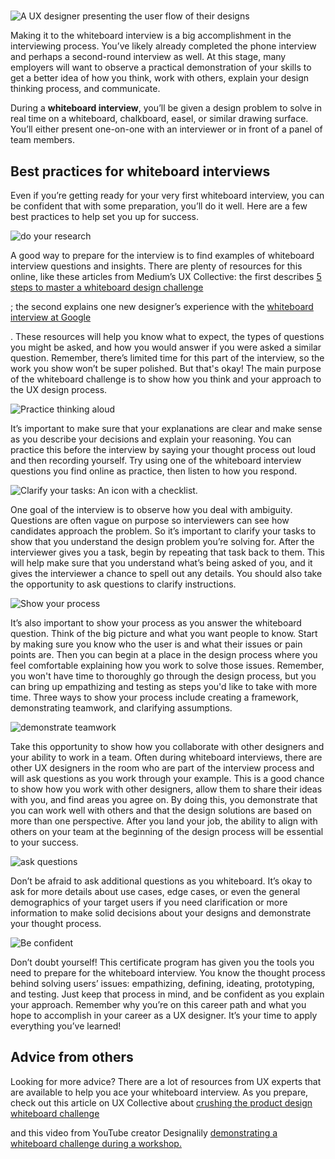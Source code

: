 
# 

![A UX designer presenting the user flow of their designs](https://d3c33hcgiwev3.cloudfront.net/imageAssetProxy.v1/cm-FyEF7TOqvhchBe3zqqA_d888699480ee4cf7b09b232a7f86e636_Screenshot-2021-03-18-2.13.11-PM.png?expiry=1744675200000&hmac=nuz1xTjZ-B5AxragrvAyfkrZFwAAujSaUY-EV9t_Udc)

Making it to the whiteboard interview is a big accomplishment in the interviewing process. You’ve likely already completed the phone interview and perhaps a second-round interview as well. At this stage, many employers will want to observe a practical demonstration of your skills to get a better idea of how you think, work with others, explain your design thinking process, and communicate.

During a **whiteboard interview**, you’ll be given a design problem to solve in real time on a whiteboard, chalkboard, easel, or similar drawing surface. You’ll either present one-on-one with an interviewer or in front of a panel of team members. 

## Best practices for whiteboard interviews

Even if you’re getting ready for your very first whiteboard interview, you can be confident that with some preparation, you’ll do it well. Here are a few best practices to help set you up for success.

![do your research](https://d3c33hcgiwev3.cloudfront.net/imageAssetProxy.v1/Bp3aWWO8QiCd2lljvDIggQ_c937dd2cf85a46e89a40e622a12fbef2_Screen-Shot-2021-02-22-at-10.08.07-AM.png?expiry=1744675200000&hmac=ACdSSndfAAKQHFsYslkTLLbP3-m7jTMIm3f-hB_yAEE)

A good way to prepare for the interview is to find examples of whiteboard interview questions and insights. There are plenty of resources for this online, like these articles from Medium’s UX Collective: the first describes [5 steps to master a whiteboard design challenge](https://uxdesign.cc/5-steps-to-master-a-whiteboard-design-challenge-6ecbe9ec38b7)

; the second explains one new designer’s experience with the [whiteboard interview at Google](https://uxdesign.cc/how-i-joined-google-as-a-new-grad-designer-and-what-i-learned-from-it-525d10c9b796)

. These resources will help you know what to expect, the types of questions you might be asked, and how you would answer if you were asked a similar question. Remember, there’s limited time for this part of the interview, so the work you show won’t be super polished. But that's okay! The main purpose of the whiteboard challenge is to show how you think and your approach to the UX design process.

![Practice thinking aloud](https://d3c33hcgiwev3.cloudfront.net/imageAssetProxy.v1/wZkeSMFFSb6ZHkjBRZm-Kg_023dea46bc3843949a0ee2d6c4969626_Screen-Shot-2021-02-22-at-10.08.12-AM.png?expiry=1744675200000&hmac=tnPQ9-gA3Yu-XOcF0kztYJhwCjJgUEqa4R9lpQa1wRY)

It’s important to make sure that your explanations are clear and make sense as you describe your decisions and explain your reasoning. You can practice this before the interview by saying your thought process out loud and then recording yourself. Try using one of the whiteboard interview questions you find online as practice, then listen to how you respond.

![Clarify your tasks: An icon with a checklist.](https://d3c33hcgiwev3.cloudfront.net/imageAssetProxy.v1/QuRejYFmQL-kXo2BZkC_7A_8518f2ad4c7f481e845b7b660300357b_Screen-Shot-2021-02-22-at-10.08.16-AM.png?expiry=1744675200000&hmac=6EROhlZOKRIy9A5TTKV1c5kdN27jQrY37ZZy7LWn0VM)

One goal of the interview is to observe how you deal with ambiguity. Questions are often vague on purpose so interviewers can see how candidates approach the problem. So it’s important to clarify your tasks to show that you understand the design problem you’re solving for. After the interviewer gives you a task, begin by repeating that task back to them. This will help make sure that you understand what’s being asked of you, and it gives the interviewer a chance to spell out any details. You should also take the opportunity to ask questions to clarify instructions. 

![Show your process](https://d3c33hcgiwev3.cloudfront.net/imageAssetProxy.v1/nbJC9fu9SIiyQvX7vQiIjw_fa734f80ea874f988161438bb7a40770_Screen-Shot-2021-02-22-at-10.08.21-AM.png?expiry=1744675200000&hmac=maK7hCDLZlpdMUBp2oM0HdHdR4NLimA925AjySpHQh0)

It’s also important to show your process as you answer the whiteboard question. Think of the big picture and what you want people to know. Start by making sure you know who the user is and what their issues or pain points are. Then you can begin at a place in the design process where you feel comfortable explaining how you work to solve those issues. Remember, you won't have time to thoroughly go through the design process, but you can bring up empathizing and testing as steps you'd like to take with more time. Three ways to show your process include creating a framework, demonstrating teamwork, and clarifying assumptions.

![demonstrate teamwork](https://d3c33hcgiwev3.cloudfront.net/imageAssetProxy.v1/Yel8L4bARJqpfC-GwJSaew_479bfdb468054d3ebfefde8fbdc7aaac_Screen-Shot-2021-02-22-at-10.08.26-AM.png?expiry=1744675200000&hmac=-m0rnEVNTzo35WMMflPwsu8hcvMZYa_MHXgcXC8OPZw)

Take this opportunity to show how you collaborate with other designers and your ability to work in a team. Often during whiteboard interviews, there are other UX designers in the room who are part of the interview process and will ask questions as you work through your example. This is a good chance to show how you work with other designers, allow them to share their ideas with you, and find areas you agree on. By doing this, you demonstrate that you can work well with others and that the design solutions are based on more than one perspective. After you land your job, the ability to align with others on your team at the beginning of the design process will be essential to your success.

![ask questions](https://d3c33hcgiwev3.cloudfront.net/imageAssetProxy.v1/Nt91u7lLT8ifdbu5S5_Ixg_c904a6c6ad584c88a97a8bcf7c3e0b6c_Screen-Shot-2021-02-22-at-10.11.57-AM.png?expiry=1744675200000&hmac=LtCmLusZx2h_pNijq97Z5fjMm5bhysZkBMNZ6SkbLpM)

Don’t be afraid to ask additional questions as you whiteboard. It’s okay to ask for more details about use cases, edge cases, or even the general demographics of your target users if you need clarification or more information to make solid decisions about your designs and demonstrate your thought process.

![Be confident](https://d3c33hcgiwev3.cloudfront.net/imageAssetProxy.v1/-b9K5SKRRLS_SuUikWS0nw_362c11506a1e405c952e01b5488d4de8_Screen-Shot-2021-02-22-at-10.12.01-AM.png?expiry=1744675200000&hmac=ngkj8yXEgE1VroEjN9m-B3bI2JCQJ9nHPhoXZjL9Yu8)

Don’t doubt yourself! This certificate program has given you the tools you need to prepare for the whiteboard interview. You know the thought process behind solving users’ issues: empathizing, defining, ideating, prototyping, and testing. Just keep that process in mind, and be confident as you explain your approach. Remember why you’re on this career path and what you hope to accomplish in your career as a UX designer. It’s your time to apply everything you’ve learned!

## Advice from others 

Looking for more advice? There are a lot of resources from UX experts that are available to help you ace your whiteboard interview. As you prepare, check out this article on UX Collective about [crushing the product design whiteboard challenge](https://uxdesign.cc/crushing-the-product-design-whiteboard-challenge-c0f5a50b4c0d)

and this video from YouTube creator Designalily [demonstrating a whiteboard challenge during a workshop.](https://www.youtube.com/watch?v=l6fAfiE6eVg)